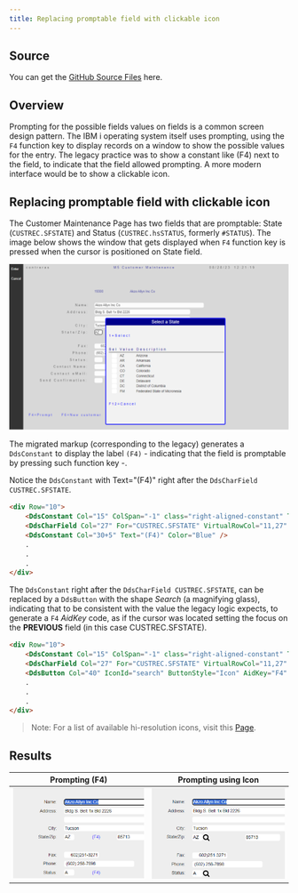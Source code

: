 ```yaml
---
title: Replacing promptable field with clickable icon
---
```

## Source

You can get the [GitHub Source Files](https://github.com/asnaqsys-examples/sunfarm-ui-enhancements) here.

## Overview

Prompting for the possible fields values on fields is a common screen design pattern. The IBM i operating system itself uses prompting, using the `F4` function key to display records on a window to show the possible values for the entry. The legacy practice was to show a constant like (F4) next to the field, to indicate that the field allowed prompting. A more modern interface would be to show a clickable icon. 

## Replacing promptable field with clickable icon

The Customer Maintenance Page has two fields that are promptable: State (`CUSTREC.SFSTATE`) and Status (`CUSTREC.hsSTATUS`, formerly `#STATUS`). The image below shows the window that gets displayed when `F4` function key is pressed when the cursor is positioned on State field.

![State Prompting](./images/migrated-state-prompt.png)

The migrated markup (corresponding to the legacy) generates a `DdsConstant` to display the label `(F4)` - indicating that the field is promptable by pressing such function key -.

Notice the `DdsConstant` with Text="(F4)" right after the `DdsCharField CUSTREC.SFSTATE`. 

```html
<div Row="10">
    <DdsConstant Col="15" ColSpan="-1" class="right-aligned-constant" Text="State/Zip:" />
    <DdsCharField Col="27" For="CUSTREC.SFSTATE" VirtualRowCol="11,27" PositionCursor="43" tabIndex=@pageTabIndex++ />
    <DdsConstant Col="30+5" Text="(F4)" Color="Blue" />
    .
    .
    .
</div>
```

The `DdsConstant` right after the `DdsCharField CUSTREC.SFSTATE`, can be replaced by a `DdsButton` with the shape *Search* (a magnifying glass), indicating that to be consistent with the value the legacy logic expects, to generate a `F4` *AidKey* code, as if the cursor was located setting the focus on the **PREVIOUS** field (in this case CUSTREC.SFSTATE).

```html
<div Row="10">
    <DdsConstant Col="15" ColSpan="-1" class="right-aligned-constant" Text="State/Zip:" />
    <DdsCharField Col="27" For="CUSTREC.SFSTATE" VirtualRowCol="11,27" PositionCursor="43" tabIndex=@pageTabIndex++ />
    <DdsButton Col="40" IconId="search" ButtonStyle="Icon" AidKey="F4" FocusField="*PREVIOUS"/>
    .
    .
    .
</div>
```

>Note: For a list of available hi-resolution icons, visit this [Page](/reference/expo/non-generated-reference/dds-button-icon-reference.html).

## Results

| Prompting (F4) | Prompting using Icon |
| :-: | :-: |
| ![YES/NO input](./images/migrated-state-prompting.png) | ![Checkbox](./images/migrated-status-prompting.png) |

